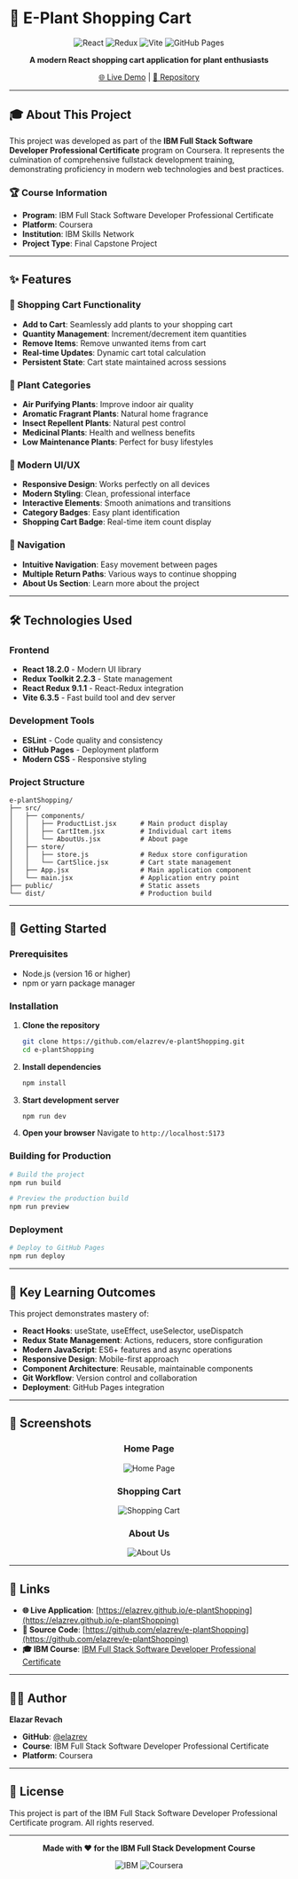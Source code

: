 # 🌱 E-Plant Shopping Cart

<div align="center">

![React](https://img.shields.io/badge/React-20232A?style=for-the-badge&logo=react&logoColor=61DAFB)
![Redux](https://img.shields.io/badge/Redux-593D88?style=for-the-badge&logo=redux&logoColor=white)
![Vite](https://img.shields.io/badge/Vite-646CFF?style=for-the-badge&logo=vite&logoColor=white)
![GitHub Pages](https://img.shields.io/badge/GitHub_Pages-222222?style=for-the-badge&logo=github-pages&logoColor=white)

**A modern React shopping cart application for plant enthusiasts**

[🌐 Live Demo](https://elazrev.github.io/e-plantShopping) | [📁 Repository](https://github.com/elazrev/e-plantShopping)

</div>

---

## 🎓 About This Project

This project was developed as part of the **IBM Full Stack Software Developer Professional Certificate** program on Coursera. It represents the culmination of comprehensive fullstack development training, demonstrating proficiency in modern web technologies and best practices.

### 🏆 Course Information
- **Program**: IBM Full Stack Software Developer Professional Certificate
- **Platform**: Coursera
- **Institution**: IBM Skills Network
- **Project Type**: Final Capstone Project

---

## ✨ Features

### 🛒 Shopping Cart Functionality
- **Add to Cart**: Seamlessly add plants to your shopping cart
- **Quantity Management**: Increment/decrement item quantities
- **Remove Items**: Remove unwanted items from cart
- **Real-time Updates**: Dynamic cart total calculation
- **Persistent State**: Cart state maintained across sessions

### 🌿 Plant Categories
- **Air Purifying Plants**: Improve indoor air quality
- **Aromatic Fragrant Plants**: Natural home fragrance
- **Insect Repellent Plants**: Natural pest control
- **Medicinal Plants**: Health and wellness benefits
- **Low Maintenance Plants**: Perfect for busy lifestyles

### 🎨 Modern UI/UX
- **Responsive Design**: Works perfectly on all devices
- **Modern Styling**: Clean, professional interface
- **Interactive Elements**: Smooth animations and transitions
- **Category Badges**: Easy plant identification
- **Shopping Cart Badge**: Real-time item count display

### 🧭 Navigation
- **Intuitive Navigation**: Easy movement between pages
- **Multiple Return Paths**: Various ways to continue shopping
- **About Us Section**: Learn more about the project

---

## 🛠️ Technologies Used

### Frontend
- **React 18.2.0** - Modern UI library
- **Redux Toolkit 2.2.3** - State management
- **React Redux 9.1.1** - React-Redux integration
- **Vite 6.3.5** - Fast build tool and dev server

### Development Tools
- **ESLint** - Code quality and consistency
- **GitHub Pages** - Deployment platform
- **Modern CSS** - Responsive styling

### Project Structure
```
e-plantShopping/
├── src/
│   ├── components/
│   │   ├── ProductList.jsx      # Main product display
│   │   ├── CartItem.jsx         # Individual cart items
│   │   └── AboutUs.jsx          # About page
│   ├── store/
│   │   ├── store.js             # Redux store configuration
│   │   └── CartSlice.jsx        # Cart state management
│   ├── App.jsx                  # Main application component
│   └── main.jsx                 # Application entry point
├── public/                      # Static assets
└── dist/                        # Production build
```

---

## 🚀 Getting Started

### Prerequisites
- Node.js (version 16 or higher)
- npm or yarn package manager

### Installation

1. **Clone the repository**
   ```bash
   git clone https://github.com/elazrev/e-plantShopping.git
   cd e-plantShopping
   ```

2. **Install dependencies**
   ```bash
   npm install
   ```

3. **Start development server**
   ```bash
   npm run dev
   ```

4. **Open your browser**
   Navigate to `http://localhost:5173`

### Building for Production

```bash
# Build the project
npm run build

# Preview the production build
npm run preview
```

### Deployment

```bash
# Deploy to GitHub Pages
npm run deploy
```

---

## 🎯 Key Learning Outcomes

This project demonstrates mastery of:

- **React Hooks**: useState, useEffect, useSelector, useDispatch
- **Redux State Management**: Actions, reducers, store configuration
- **Modern JavaScript**: ES6+ features and async operations
- **Responsive Design**: Mobile-first approach
- **Component Architecture**: Reusable, maintainable components
- **Git Workflow**: Version control and collaboration
- **Deployment**: GitHub Pages integration

---

## 📱 Screenshots

<div align="center">

### Home Page
![Home Page](https://via.placeholder.com/400x250/4CAF50/white?text=Plant+World+Shop)

### Shopping Cart
![Shopping Cart](https://via.placeholder.com/400x250/2196F3/white?text=Shopping+Cart)

### About Us
![About Us](https://via.placeholder.com/400x250/FF9800/white?text=About+Us)

</div>

---

## 🔗 Links

- **🌐 Live Application**: [https://elazrev.github.io/e-plantShopping](https://elazrev.github.io/e-plantShopping)
- **📁 Source Code**: [https://github.com/elazrev/e-plantShopping](https://github.com/elazrev/e-plantShopping)
- **🎓 IBM Course**: [IBM Full Stack Software Developer Professional Certificate](https://www.coursera.org/professional-certificates/ibm-full-stack-cloud-developer)

---

## 👨‍💻 Author

**Elazar Revach**
- **GitHub**: [@elazrev](https://github.com/elazrev)
- **Course**: IBM Full Stack Software Developer Professional Certificate
- **Platform**: Coursera

---

## 📄 License

This project is part of the IBM Full Stack Software Developer Professional Certificate program. All rights reserved.

---

<div align="center">

**Made with ❤️ for the IBM Full Stack Development Course**

![IBM](https://img.shields.io/badge/IBM-000000?style=for-the-badge&logo=ibm&logoColor=white)
![Coursera](https://img.shields.io/badge/Coursera-0056D2?style=for-the-badge&logo=coursera&logoColor=white)

</div>